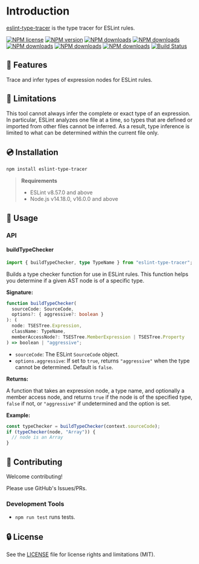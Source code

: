 # Introduction

[eslint-type-tracer](https://www.npmjs.com/package/eslint-type-tracer) is the type tracer for ESLint rules.

[![NPM license](https://img.shields.io/npm/l/eslint-type-tracer.svg)](https://www.npmjs.com/package/eslint-type-tracer)
[![NPM version](https://img.shields.io/npm/v/eslint-type-tracer.svg)](https://www.npmjs.com/package/eslint-type-tracer)
[![NPM downloads](https://img.shields.io/badge/dynamic/json.svg?label=downloads&colorB=green&suffix=/day&query=$.downloads&uri=https://api.npmjs.org//downloads/point/last-day/eslint-type-tracer&maxAge=3600)](http://www.npmtrends.com/eslint-type-tracer)
[![NPM downloads](https://img.shields.io/npm/dw/eslint-type-tracer.svg)](http://www.npmtrends.com/eslint-type-tracer)
[![NPM downloads](https://img.shields.io/npm/dm/eslint-type-tracer.svg)](http://www.npmtrends.com/eslint-type-tracer)
[![NPM downloads](https://img.shields.io/npm/dy/eslint-type-tracer.svg)](http://www.npmtrends.com/eslint-type-tracer)
[![NPM downloads](https://img.shields.io/npm/dt/eslint-type-tracer.svg)](http://www.npmtrends.com/eslint-type-tracer)
[![Build Status](https://github.com/ota-meshi/eslint-type-tracer/actions/workflows/NodeCI.yml/badge.svg?branch=main)](https://github.com/ota-meshi/eslint-type-tracer/actions/workflows/NodeCI.yml)

## 📛 Features

Trace and infer types of expression nodes for ESLint rules.

## 🚧 Limitations

This tool cannot always infer the complete or exact type of an expression. In particular, ESLint analyzes one file at a time, so types that are defined or imported from other files cannot be inferred. As a result, type inference is limited to what can be determined within the current file only.

## 💿 Installation

```bash
npm install eslint-type-tracer
```

> **Requirements**
>
> - ESLint v8.57.0 and above
> - Node.js v14.18.0, v16.0.0 and above

## 📖 Usage

### API

#### buildTypeChecker

```ts
import { buildTypeChecker, type TypeName } from "eslint-type-tracer";
```

Builds a type checker function for use in ESLint rules. This function helps you determine if a given AST node is of a specific type.

**Signature:**

```ts
function buildTypeChecker(
  sourceCode: SourceCode,
  options?: { aggressive?: boolean }
): (
  node: TSESTree.Expression,
  className: TypeName,
  memberAccessNode?: TSESTree.MemberExpression | TSESTree.Property
) => boolean | "aggressive";
```

- `sourceCode`: The ESLint `SourceCode` object.
- `options.aggressive`: If set to `true`, returns `"aggressive"` when the type cannot be determined. Default is `false`.

**Returns:**

A function that takes an expression node, a type name, and optionally a member access node, and returns `true` if the node is of the specified type, `false` if not, or `"aggressive"` if undetermined and the option is set.

**Example:**

```ts
const typeChecker = buildTypeChecker(context.sourceCode);
if (typeChecker(node, "Array")) {
  // node is an Array
}
```

## 🍻 Contributing

Welcome contributing!

Please use GitHub's Issues/PRs.

### Development Tools

- `npm run test` runs tests.

## 🔒 License

See the [LICENSE](LICENSE) file for license rights and limitations (MIT).
